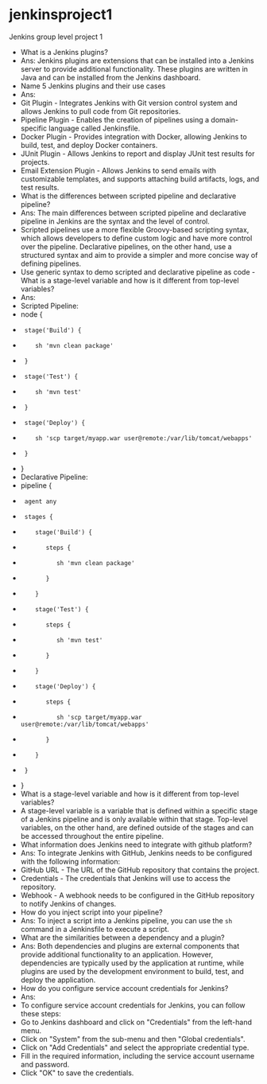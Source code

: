 # jenkinsproject1
Jenkins group level project 1
-	What is a Jenkins plugins? 
-	Ans: Jenkins plugins are extensions that can be installed into a Jenkins server to provide additional functionality. These plugins are written in Java and can be installed from the Jenkins dashboard.
-	Name 5 Jenkins plugins and their use cases 
-	Ans: 
-	Git Plugin - Integrates Jenkins with Git version control system and allows Jenkins to pull code from Git repositories.
-	Pipeline Plugin - Enables the creation of pipelines using a domain-specific language called Jenkinsfile.
-	Docker Plugin - Provides integration with Docker, allowing Jenkins to build, test, and deploy Docker containers.
-	JUnit Plugin - Allows Jenkins to report and display JUnit test results for projects.
-	Email Extension Plugin - Allows Jenkins to send emails with customizable templates, and supports attaching build artifacts, logs, and test results.
-	What is the differences between scripted pipeline and declarative pipeline? 
-	Ans: The main differences between scripted pipeline and declarative pipeline in Jenkins are the syntax and the level of control.
-	Scripted pipelines use a more flexible Groovy-based scripting syntax, which allows developers to define custom logic and have more control over the pipeline. Declarative pipelines, on the other hand, use a structured syntax and aim to provide a simpler and more concise way of defining pipelines.
-	Use generic syntax to demo scripted and declarative pipeline as code - 	What is a stage-level variable and how is it different from top-level variables? 
-	Ans: 
-	Scripted Pipeline:
-	node {
-	   stage('Build') {
-	      sh 'mvn clean package'
-	   }
-	   stage('Test') {
-	      sh 'mvn test'
-	   }
-	   stage('Deploy') {
-	      sh 'scp target/myapp.war user@remote:/var/lib/tomcat/webapps'
-	   }
-	}
-	Declarative Pipeline:
-	pipeline {
-	   agent any
-	   stages {
-	      stage('Build') {
-	         steps {
-	            sh 'mvn clean package'
-	         }
-	      }
-	      stage('Test') {
-	         steps {
-	            sh 'mvn test'
-	         }
-	      }
-	      stage('Deploy') {
-	         steps {
-	            sh 'scp target/myapp.war user@remote:/var/lib/tomcat/webapps'
-	         }
-	      }
-	   }
-	}
-	What is a stage-level variable and how is it different from top-level variables?
-	A stage-level variable is a variable that is defined within a specific stage of a Jenkins pipeline and is only available within that stage. Top-level variables, on the other hand, are defined outside of the stages and can be accessed throughout the entire pipeline. 
-	What information does Jenkins need to integrate with github platform? 
-	Ans: To integrate Jenkins with GitHub, Jenkins needs to be configured with the following information:
-	GitHub URL - The URL of the GitHub repository that contains the project.
-	Credentials - The credentials that Jenkins will use to access the repository.
-	Webhook - A webhook needs to be configured in the GitHub repository to notify Jenkins of changes.
-	How do you inject script into your pipeline? 
-	Ans: To inject a script into a Jenkins pipeline, you can use the `sh` command in a Jenkinsfile to execute a script.
-	What are the similarities between a dependency and a plugin? 
-	Ans: Both dependencies and plugins are external components that provide additional functionality to an application. However, dependencies are typically used by the application at runtime, while plugins are used by the development environment to build, test, and deploy the application.
-	How do you configure service account credentials for Jenkins? 
-	Ans: 
-	To configure service account credentials for Jenkins, you can follow these steps:
-	Go to Jenkins dashboard and click on "Credentials" from the left-hand menu.
-	Click on "System" from the sub-menu and then "Global credentials".
-	Click on "Add Credentials" and select the appropriate credential type.
-	Fill in the required information, including the service account username and password.
-	Click "OK" to save the credentials.
